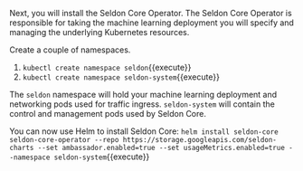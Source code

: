 Next, you will install the Seldon Core Operator. The Seldon Core Operator is responsible for taking the machine learning deployment you will specify and 
managing the underlying Kubernetes resources.

Create a couple of namespaces.
1. `kubectl create namespace seldon`{{execute}}
2. `kubectl create namespace seldon-system`{{execute}}

The `seldon` namespace will hold your machine learning deployment and networking pods used for traffic ingress. `seldon-system` will contain the control and management pods used by Seldon Core. 

You can now use Helm to install Seldon Core: 
`helm install seldon-core seldon-core-operator --repo https://storage.googleapis.com/seldon-charts --set ambassador.enabled=true --set usageMetrics.enabled=true --namespace seldon-system`{{execute}}

